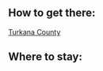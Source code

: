 ## How to get there:
[Turkana County](https://www.google.com/maps/place/Turkana+County/@2.7910014,34.2422046,8z/data=!3m1!4b1!4m5!3m4!1s0x17835ec9930e52c1:0x61edf66a08eab395!8m2!3d3.1183929!4d35.5988136)

## Where to stay:
